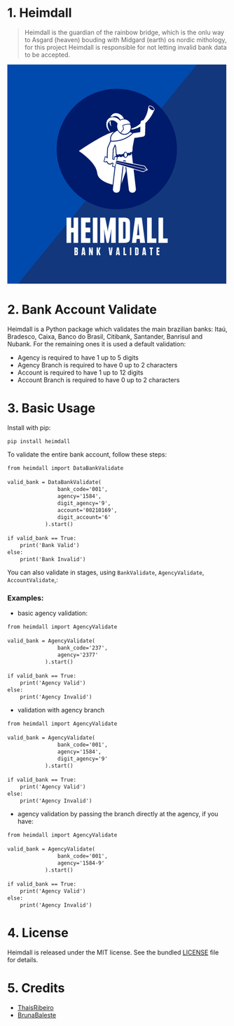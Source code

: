 # 1. Heimdall

> Heimdall is the guardian of the rainbow bridge, which is the onlu way to Asgard (heaven) bouding with Midgard (earth) os nordic mithology, for this project Heimdall is responsible for not letting invalid bank data to be accepted.

![image](https://github.com/thaisribeiro/Heimdall/blob/c5bde46bbcad0a25061179241f0edee2248273be/heimdall%2Fimage%2Fheimdall.png)

# 2. Bank Account Validate

Heimdall is a Python package which validates the main brazilian banks: Itaú, Bradesco, Caixa, Banco do Brasil, Citibank, Santander, Banrisul and Nubank.
For the remaining ones it is used a default validation:
* Agency is required to have 1 up to 5 digits
* Agency Branch is required to have 0 up to 2 characters
* Account is required to have 1 up to 12 digits
* Account Branch is required to have 0 up to 2 characters
# 3. Basic Usage

Install with pip:

```
pip install heimdall
```

To validate the entire bank account, follow these steps:


``` {.sourceCode .python}
from heimdall import DataBankValidate

valid_bank = DataBankValidate(
                bank_code='001',
                agency='1584',
                digit_agency='9',
                account='00210169',
                digit_account='6'
            ).start()

if valid_bank == True:
    print('Bank Valid')
else:
    print('Bank Invalid')

```
You can also validate in stages, using `BankValidate`, `AgencyValidate`, `AccountValidate`,:
### Examples:

* basic agency validation:
  
``` {.sourceCode .python}
from heimdall import AgencyValidate

valid_bank = AgencyValidate(
                bank_code='237',
                agency='2377'
            ).start()

if valid_bank == True:
    print('Agency Valid')
else:
    print('Agency Invalid')

```

* validation with agency branch
  
``` {.sourceCode .python}
from heimdall import AgencyValidate

valid_bank = AgencyValidate(
                bank_code='001',
                agency='1584',
                digit_agency='9'
            ).start()

if valid_bank == True:
    print('Agency Valid')
else:
    print('Agency Invalid')

```

* agency validation by passing the branch directly at the agency, if you have:
  
``` {.sourceCode .python}
from heimdall import AgencyValidate

valid_bank = AgencyValidate(
                bank_code='001',
                agency='1584-9'
            ).start()

if valid_bank == True:
    print('Agency Valid')
else:
    print('Agency Invalid')

```

# 4. License
Heimdall is released under the MIT license. See the bundled
[LICENSE](https://github.com/thaisribeiro/Heimdall/blob/783f3f3dfdd34cedc220128618582ec1e3d71303/LICENSE) file for details.

# 5. Credits

- [ThaisRibeiro](https://github.com/thaisribeiro)
- [BrunaBaleste](https://github.com/BrunaBritoBaleste)
